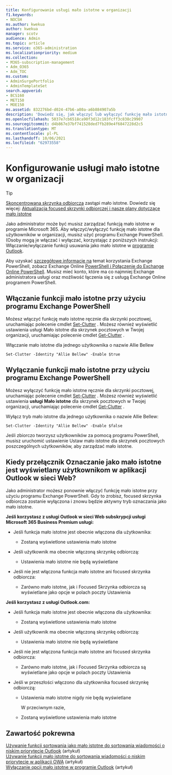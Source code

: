 ```yaml
---
title: Konfigurowanie usługi mało istotne w organizacji
f1.keywords:
- NOCSH
ms.author: kwekua
author: kwekua
manager: scotv
audience: Admin
ms.topic: article
ms.service: o365-administration
ms.localizationpriority: medium
ms.collection:
- M365-subscription-management
- Adm_O365
- Adm_TOC
ms.custom:
- AdminSurgePortfolio
- AdminTemplateSet
search.appverid:
- BCS160
- MET150
- MOE150
ms.assetid: 832276bd-d024-47b6-a80a-a6b884907a5b
description: 'Dowiedz się, jak włączyć lub wyłączyć funkcję mało istotne dla wszystkich lub określonych użytkowników w organizacji przy użyciu programu Exchange PowerShell. '
ms.openlocfilehash: 5037e7cb6518ca90f3d12c183fcff3c838c29907
ms.sourcegitcommit: d4b867e37bf741528ded7fb289e4f6847228d2c5
ms.translationtype: MT
ms.contentlocale: pl-PL
ms.lasthandoff: 10/06/2021
ms.locfileid: "62973558"
---
```

# <a name="configure-clutter-for-your-organization"></a>Konfigurowanie usługi mało istotne w organizacji

> [!TIP]
> [Skoncentrowana skrzynka odbiorcza](../setup/configure-focused-inbox.md) zastąpi mało istotne. Dowiedz się więcej: [Aktualizacja focused skrzynki odbiorczej i nasze plany dotyczące mało istotne](https://techcommunity.microsoft.com/t5/Outlook-Blog/Update-on-Focused-Inbox-and-our-plans-for-Clutter/ba-p/136448)
  
Jako administrator może być musisz zarządzać funkcją mało istotne w programie Microsoft 365. Aby włączyć/wyłączyć funkcję mało istotne dla użytkowników w organizacji, musisz użyć programu Exchange PowerShell. (Osoby mogą je włączać i wyłączać, korzystając z poniższych instrukcji: Włączanie/wyłączanie funkcji usuwania jako mało istotne w [programie Outlook](https://support.microsoft.com/office/a9c72a77-1bc4-40e6-ba6d-103c1d1aba4c).
  
Aby uzyskać [szczegółowe informacje na](/powershell/exchange/exchange-online-powershell) temat korzystania Exchange PowerShell, zobacz Exchange Online [PowerShell i Połączenie do Exchange Online PowerShell](/powershell/exchange/connect-to-exchange-online-powershell). Musisz mieć konto, które ma co najmniej Exchange administratora usługi oraz możliwość łączenia się z usługą Exchange Online programem PowerShell. 
  
## <a name="turn-clutter-on-using-exchange-powershell"></a>Włączanie funkcji mało istotne przy użyciu programu Exchange PowerShell

Możesz włączyć funkcję mało istotne ręcznie dla skrzynki pocztowej, uruchamiając polecenie cmdlet [Set-Clutter](/powershell/module/exchange/set-clutter) . Możesz również wyświetlić ustawienia usługi Mało istotne dla skrzynek pocztowych w Twojej organizacji, uruchamiając polecenie cmdlet [Get-Clutter](/powershell/module/exchange/get-clutter) . 
  
Włączanie mało istotne dla jednego użytkownika o nazwie Allie Bellew
    
`Set-Clutter -Identity "Allie Bellew" -Enable $true`


## <a name="turn-clutter-off-using-exchange-powershell"></a>Wyłączanie funkcji mało istotne przy użyciu programu Exchange PowerShell

Możesz wyłączyć funkcję mało istotne ręcznie dla skrzynki pocztowej, uruchamiając polecenie cmdlet [Set-Clutter](/powershell/module/exchange/set-clutter) . Możesz również wyświetlić ustawienia **usługi Mało istotne** dla skrzynek pocztowych w Twojej organizacji, uruchamiając polecenie cmdlet [Get-Clutter](/powershell/module/exchange/get-clutter) . 
  
Wyłącz tryb mało istotne dla jednego użytkownika o nazwie Allie Bellew:
    
`Set-Clutter -Identity "Allie Bellew" -Enable $false`

Jeśli zbiorczo tworzysz użytkowników za pomocą programu PowerShell, musisz uruchomić ustawienie Ustaw mało istotne [](/powershell/module/exchange/set-clutter) dla skrzynek pocztowych poszczególnych użytkowników, aby zarządzać mało istotne. 
  
## <a name="when-does-the-clutter-onoff-switch-appear-to-users-in-outlook-on-the-web"></a>Kiedy przełącznik Oznaczanie jako mało istotne jest wyświetlany użytkownikom w aplikacji Outlook w sieci Web?
<a name="bkmk_onoff"> </a>

Jako administrator możesz ponownie włączyć funkcję mało istotne przy użyciu programu Exchange PowerShell. Gdy to zrobisz, focused skrzynka odbiorcza zostanie wyłączona i znowu będzie aktywny tryb oznaczania jako mało istotne. 
  
 **Jeśli korzystasz z usługi Outlook w sieci Web subskrypcji usługi Microsoft 365 Business Premium usługi:**
  
- Jeśli funkcja mało istotne jest obecnie włączona dla użytkownika: 
    
  - Zostaną wyświetlone ustawienia mało istotne
    
- Jeśli użytkownik ma obecnie włączoną skrzynkę odbiorczą: 
    
  - Ustawienia mało istotne nie będą wyświetlane
    
- Jeśli nie jest włączona funkcja mało istotne ani focused skrzynka odbiorcza: 
    
  - Zarówno mało istotne, jak i Focused Skrzynka odbiorcza są wyświetlane jako opcje w  polach poczty Ustawienia
    
 **Jeśli korzystasz z usługi Outlook.com:**
  
- Jeśli funkcja mało istotne jest obecnie włączona dla użytkownika: 
    
  - Zostaną wyświetlone ustawienia mało istotne
    
- Jeśli użytkownik ma obecnie włączoną skrzynkę odbiorczą: 
    
  - Ustawienia mało istotne nie będą wyświetlane
    
- Jeśli nie jest włączona funkcja mało istotne ani focused skrzynka odbiorcza: 
    
  - Zarówno mało istotne, jak i Focused Skrzynka odbiorcza są wyświetlane jako opcje w  polach poczty Ustawienia
    
- Jeśli w przeszłości włączono dla użytkownika focused skrzynkę odbiorczą:
    
  - Ustawienia mało istotne nigdy nie będą wyświetlane
    
    W przeciwnym razie, 
    
  - Zostaną wyświetlone ustawienia mało istotne
    
## <a name="related-content"></a>Zawartość pokrewna

[Używanie funkcji sortowania jako mało istotne do sortowania wiadomości o niskim priorytecie Outlook](https://support.microsoft.com/office/7b50c5db-7704-4e55-8a1b-dfc7bf1eafa0) (artykuł)\
[Używanie funkcji mało istotne do sortowania wiadomości o niskim priorytecie w aplikacji OWA](https://support.microsoft.com/office/fe4d64ca-bf73-48f1-91b4-9a659e008bce) (artykuł)\
[Wyłączanie opcji mało istotne w programie Outlook](https://support.microsoft.com/office/a9c72a77-1bc4-40e6-ba6d-103c1d1aba4c) (artykuł)
